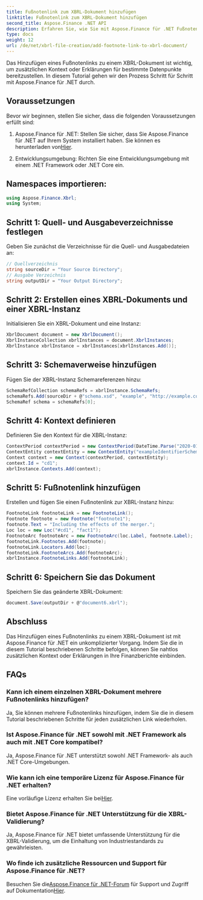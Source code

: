 ```yaml
---
title: Fußnotenlink zum XBRL-Dokument hinzufügen
linktitle: Fußnotenlink zum XBRL-Dokument hinzufügen
second_title: Aspose.Finance .NET API
description: Erfahren Sie, wie Sie mit Aspose.Finance für .NET Fußnotenlinks zu XBRL-Dokumenten hinzufügen. Erweitern Sie Finanzberichte mühelos mit zusätzlichem Kontext.
type: docs
weight: 12
url: /de/net/xbrl-file-creation/add-footnote-link-to-xbrl-document/
---
```

Das Hinzufügen eines Fußnotenlinks zu einem XBRL-Dokument ist wichtig, um zusätzlichen Kontext oder Erklärungen für bestimmte Datenpunkte bereitzustellen. In diesem Tutorial gehen wir den Prozess Schritt für Schritt mit Aspose.Finance für .NET durch.
## Voraussetzungen
Bevor wir beginnen, stellen Sie sicher, dass die folgenden Voraussetzungen erfüllt sind:
1.  Aspose.Finance für .NET: Stellen Sie sicher, dass Sie Aspose.Finance für .NET auf Ihrem System installiert haben. Sie können es herunterladen von[Hier](https://releases.aspose.com/finance/net/).
  
2. Entwicklungsumgebung: Richten Sie eine Entwicklungsumgebung mit einem .NET Framework oder .NET Core ein.
## Namespaces importieren:
```csharp
using Aspose.Finance.Xbrl;
using System;
```
## Schritt 1: Quell- und Ausgabeverzeichnisse festlegen
Geben Sie zunächst die Verzeichnisse für die Quell- und Ausgabedateien an:
```csharp
// Quellverzeichnis
string sourceDir = "Your Source Directory";
// Ausgabe Verzeichnis
string outputDir = "Your Output Directory";
```
## Schritt 2: Erstellen eines XBRL-Dokuments und einer XBRL-Instanz
Initialisieren Sie ein XBRL-Dokument und eine Instanz:
```csharp
XbrlDocument document = new XbrlDocument();
XbrlInstanceCollection xbrlInstances = document.XbrlInstances;
XbrlInstance xbrlInstance = xbrlInstances[xbrlInstances.Add()];
```
## Schritt 3: Schemaverweise hinzufügen
Fügen Sie der XBRL-Instanz Schemareferenzen hinzu:
```csharp
SchemaRefCollection schemaRefs = xbrlInstance.SchemaRefs;
schemaRefs.Add(sourceDir + @"schema.xsd", "example", "http://example.com/xbrl/taxonomy");
SchemaRef schema = schemaRefs[0];
```
## Schritt 4: Kontext definieren
Definieren Sie den Kontext für die XBRL-Instanz:
```csharp
ContextPeriod contextPeriod = new ContextPeriod(DateTime.Parse("2020-01-01"), DateTime.Parse("2020-02-10"));
ContextEntity contextEntity = new ContextEntity("exampleIdentifierScheme", "exampleIdentifier");
Context context = new Context(contextPeriod, contextEntity);
context.Id = "cd1";
xbrlInstance.Contexts.Add(context);
```
## Schritt 5: Fußnotenlink hinzufügen
Erstellen und fügen Sie einen Fußnotenlink zur XBRL-Instanz hinzu:
```csharp
FootnoteLink footnoteLink = new FootnoteLink();
Footnote footnote = new Footnote("footnote1");
footnote.Text = "Including the effects of the merger.";
Loc loc = new Loc("#cd1", "fact1");
FootnoteArc footnoteArc = new FootnoteArc(loc.Label, footnote.Label);
footnoteLink.Footnotes.Add(footnote);
footnoteLink.Locators.Add(loc);
footnoteLink.FootnoteArcs.Add(footnoteArc);
xbrlInstance.FootnoteLinks.Add(footnoteLink);
```
## Schritt 6: Speichern Sie das Dokument
Speichern Sie das geänderte XBRL-Dokument:
```csharp
document.Save(outputDir + @"document6.xbrl");
```

## Abschluss
Das Hinzufügen eines Fußnotenlinks zu einem XBRL-Dokument ist mit Aspose.Finance für .NET ein unkomplizierter Vorgang. Indem Sie die in diesem Tutorial beschriebenen Schritte befolgen, können Sie nahtlos zusätzlichen Kontext oder Erklärungen in Ihre Finanzberichte einbinden.
## FAQs
### Kann ich einem einzelnen XBRL-Dokument mehrere Fußnotenlinks hinzufügen?
Ja, Sie können mehrere Fußnotenlinks hinzufügen, indem Sie die in diesem Tutorial beschriebenen Schritte für jeden zusätzlichen Link wiederholen.
### Ist Aspose.Finance für .NET sowohl mit .NET Framework als auch mit .NET Core kompatibel?
Ja, Aspose.Finance für .NET unterstützt sowohl .NET Framework- als auch .NET Core-Umgebungen.
### Wie kann ich eine temporäre Lizenz für Aspose.Finance für .NET erhalten?
 Eine vorläufige Lizenz erhalten Sie bei[Hier](https://purchase.aspose.com/temporary-license/).
### Bietet Aspose.Finance für .NET Unterstützung für die XBRL-Validierung?
Ja, Aspose.Finance für .NET bietet umfassende Unterstützung für die XBRL-Validierung, um die Einhaltung von Industriestandards zu gewährleisten.
### Wo finde ich zusätzliche Ressourcen und Support für Aspose.Finance für .NET?
 Besuchen Sie die[Aspose.Finance für .NET-Forum](https://forum.aspose.com/c/finance/43) für Support und Zugriff auf Dokumentation[Hier](https://reference.aspose.com/finance/net/).